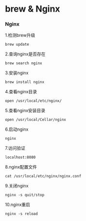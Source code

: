 # brew & Nginx

### Nginx

1.检测brew升级

```text
brew update
```

2.查询nginx是否存在

```text
brew search nginx
```

3.安装nginx

```text
brew install nginx
```

4.查看nginx目录

```text
open /usr/local/etc/nginx/
```

5.查看nginx安装目录

```text
open /usr/local/Cellar/nginx
```

6.启动nginx

```text
nginx
```

7.访问验证

```text
localhost:8080
```

8.nginx配置文件

```text
cat /usr/local/etc/nginx/nginx.conf
```

9.关闭nginx

```text
nginx -s quit/stop
```

10.nginx重启

```text
nginx -s reload
```

